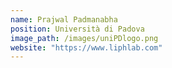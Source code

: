 ```yaml
---
name: Prajwal Padmanabha
position: Università di Padova
image_path: /images/uniPDlogo.png
website: "https://www.liphlab.com"
---
```

